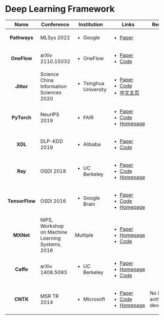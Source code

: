 # Deep Learning Framework

|      Name      | Conference                                       | Institution                           | Links                                                                                                                                                                                                                                                                                                                        | Remarks                       |
| :------------: | ------------------------------------------------ | ------------------------------------- | ---------------------------------------------------------------------------------------------------------------------------------------------------------------------------------------------------------------------------------------------------------------------------------------------------------------------------- | ----------------------------- |
|  **Pathways**  | MLSys 2022                                       | <ul><li>Google</li></ul>              | <ul><li><a href="https://proceedings.mlsys.org/paper/2022/hash/98dce83da57b0395e163467c9dae521b-Abstract.html">Paper</a></li></ul>                                                                                                                                                                                           |                               |
|   **OneFlow**  | arXiv 2110.15032                                 | <ul><li>OneFlow</li></ul>             | <ul><li><a href="https://arxiv.org/abs/2110.15032">Paper</a></li><li><a href="https://github.com/Oneflow-Inc/oneflow">Code</a></li></ul>                                                                                                                                                                                     |                               |
|   **Jittor**   | Science China Information Sciences 2020          | <ul><li>Tsinghua University</li></ul> | <ul><li><a href="http://scis.scichina.com/en/2020/222103.pdf">Paper</a></li><li><a href="https://github.com/Jittor/Jittor">Code</a></li><li><a href="https://cg.cs.tsinghua.edu.cn/jittor/">中文主页</a></li></ul>                                                                                                               |                               |
|   **PyTorch**  | NeurIPS 2019                                     | <ul><li>FAIR</li></ul>                | <ul><li><a href="https://proceedings.neurips.cc/paper/2019/file/bdbca288fee7f92f2bfa9f7012727740-Paper.pdf">Paper</a></li><li><a href="https://github.com/pytorch/pytorch">Code</a></li><li><a href="https://pytorch.org/">Homepage</a></li></ul>                                                                            |                               |
|     **XDL**    | DLP-KDD 2019                                     | <ul><li>Alibaba</li></ul>             | <ul><li><a href="https://dl.acm.org/doi/10.1145/3326937.3341255">Paper</a></li><li><a href="https://github.com/alibaba/x-deeplearning">Code</a></li></ul>                                                                                                                                                                    |                               |
|     **Ray**    | OSDI 2018                                        | <ul><li>UC Berkeley</li></ul>         | <ul><li><a href="https://www.usenix.org/conference/osdi18/presentation/moritz">Paper</a></li><li><a href="https://github.com/ray-project/ray">Code</a></li><li><a href="https://www.ray.io/">Homepage</a></li></ul>                                                                                                          |                               |
| **TensorFlow** | OSDI 2016                                        | <ul><li>Google Brain</li></ul>        | <ul><li><a href="https://www.usenix.org/system/files/conference/osdi16/osdi16-abadi.pdf">Paper</a></li><li><a href="https://github.com/tensorflow/tensorflow">Code</a></li><li><a href="https://www.tensorflow.org/">Homepage</a></li></ul>                                                                                  |                               |
|    **MXNet**   | NIPS, Workshop on Machine Learning Systems, 2016 | Multiple                              | <ul><li><a href="https://arxiv.org/abs/1512.01274">Paper</a></li><li><a href="https://mxnet.apache.org/">Homepage</a></li><li><a href="https://github.com/apache/mxnet">Code</a></li></ul>                                                                                                                                   |                               |
|    **Caffe**   | arXiv 1408.5093                                  | <ul><li>UC Berkeley</li></ul>         | <ul><li><a href="https://arxiv.org/abs/1408.5093">Paper</a></li><li><a href="http://caffe.berkeleyvision.org/">Homepage</a></li><li><a href="https://github.com/BVLC/Caffe/">Code</a></li></ul>                                                                                                                              |                               |
|    **CNTK**    | MSR TR 2014                                      | <ul><li>Microsoft</li></ul>           | <ul><li><a href="https://www.microsoft.com/en-us/research/publication/an-introduction-to-computational-networks-and-the-computational-network-toolkit/">Paper</a></li><li><a href="https://github.com/microsoft/CNTK">Code</a></li><li><a href="https://learn.microsoft.com/en-us/cognitive-toolkit/">Homepage</a></li></ul> | No longer actively developed. |
